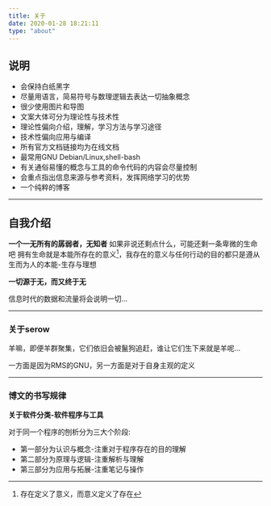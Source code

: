 ```yaml
---
title: 关于
date: 2020-01-28 18:21:11
type: "about"
---
```


## 说明

* 会保持白纸黑字
* 尽量用语言，简易符号与数理逻辑去表达一切抽象概念
* 很少使用图片和导图
* 文案大体可分为理论性与技术性
* 理论性偏向介绍，理解，学习方法与学习途径
* 技术性偏向应用与编译
* 所有官方文档链接均为在线文档
* 最常用GNU Debian/Linux,shell-bash
* 有关通俗易懂的概念与工具的命令代码的内容会尽量控制
* 会重点指出信息来源与参考资料，发挥网络学习的优势
* 一个纯粹的博客
---

## 自我介绍

**一个一无所有的孱弱者，无知者**
如果非说还剩点什么，可能还剩一条卑微的生命吧
拥有生命就是本能所存在的意义[^1]，我存在的意义与任何行动的目的都只是遵从生而为人的本能-生存与理想
[^1]:存在定义了意义，而意义定义了存在

**一切源于无，而又终于无**

信息时代的数据和流量将会说明一切...

---

### 关于serow

羊嘛，即便羊群聚集，它们依旧会被鬣狗追赶，谁让它们生下来就是羊呢...

一方面是因为RMS的GNU，另一方面是对于自身主观的定义

---

### 博文的书写规律

**关于软件分类-软件程序与工具**

对于同一个程序的刨析分为三大个阶段:

* 第一部分为认识与概念-注重对于程序存在的目的理解
* 第二部分为原理与逻辑-注重解析与理解
* 第三部分为应用与拓展-注重笔记与操作
